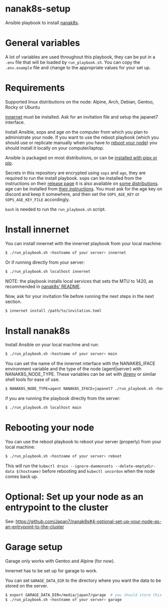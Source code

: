 # nanak8s-setup

Ansible playbook to install [nanak8s](https://github.com/Japan7/nanak8s).

# General variables

A lot of variables are used throughout this playbook, they can be put in a
`.env` file that will be loaded by `run_playbook.sh`.
You can copy the `.env.example` file and change to the appropriate values for
your set up.

# Requirements

Supported linux distributions on the node: Alpine, Arch, Debian, Gentoo, Rocky or Ubuntu

[innernet](https://github.com/tonarino/innernet) must be installed.
Ask for an invitation file and setup the japanet7 interface.

Install Ansible, sops and age on the computer from which you plan to administrate your node.
If you want to use the reboot playbook (which you should use or replicate
manually when you have to [reboot your node](#rebooting-your-node)) you should
install it locally on your computer/laptop.

Ansible is packaged on most distributions, or can be [installed with pipx or
pip](https://docs.ansible.com/ansible/latest/installation_guide/intro_installation.html).

Secrets in this repository are encrypted using `sops` and `age`, they are
required to run the install playbook.
sops can be installed from the instructions on their 
[release page](https://github.com/getsops/sops/releases/tag/v3.8.1) it is also
available on [some distributions](https://repology.org/project/sops/versions).
age can be installed from [their instructions](https://github.com/FiloSottile/age#installation).
You must ask for the age key on discord and keep it somewhere, and then set the
`SOPS_AGE_KEY` or `SOPS_AGE_KEY_FILE` accordingly.

`bash` is needed to run the `run_playbook.sh` script.

# Install innernet

You can install innernet with the innernet playbook from your local machine:

```sh
$ ./run_playbook.sh <hostname of your server> innernet
```

Or if running directly from your server:

```sh
$ ./run_playbook.sh localhost innernet
```

NOTE: the playbook installs local services that sets the MTU to 1420, as
recommended in [nanak8s' README](https://github.com/Japan7/nanak8s#steps).

Now, ask for your invitation file before running the next steps in the next section.

```sh
$ innernet install /path/to/invitation.toml
```

# Install nanak8s

Install Ansible on your local machine and run:

```sh
$ ./run_playbook.sh <hostname of your server> main
```

You can set the name of the innernet interface with the NANAK8S_IFACE
environment variable and the type of the node (agent|server) with
NANAK8S_NODE_TYPE.
These variables can be set with [direnv](https://github.com/direnv/direnv) or
similar shell tools for ease of use.

```sh
$ NANAK8S_NODE_TYPE=agent NANAK8S_IFACE=japanet7 ./run_playbook.sh <hostname of your server> main
```

if you are running the playbook directly from the server:
```sh
$ ./run_playbook.sh localhost main
```

# Rebooting your node

You can use the reboot playbook to reboot your server (properly) from your local machine:

```sh
$ ./run_playbook.sh <hostname of your server> reboot
```

This will run the `kubectl drain --ignore-daemonsets --delete-emptydir-data $(hostname)`
before rebooting and `kubectl uncordon` when the node comes back up.

# Optional: Set up your node as an entrypoint to the cluster

See:
https://github.com/Japan7/nanak8s#4-optional-set-up-your-node-as-an-entrypoint-to-the-cluster

# Garage setup

Garage only works with Gentoo and Alpine (for now).

Innernet has to be set up for garage to work.

You can set `GARAGE_DATA_DIR` to the directory where you want the data to be
stored on the server.

```sh
$ export GARAGE_DATA_DIR=/media/japan7/garage  # you should store this somewhere
$ ./run_playbook.sh <hostname of your server> garage
```
